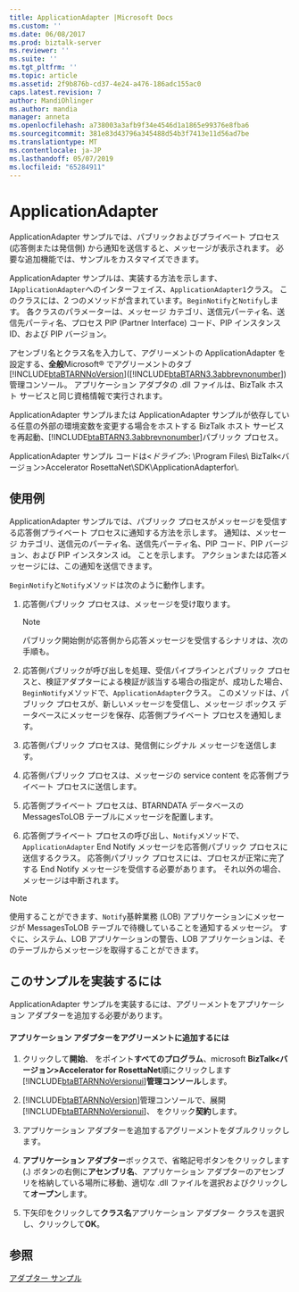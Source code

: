 ```yaml
---
title: ApplicationAdapter |Microsoft Docs
ms.custom: ''
ms.date: 06/08/2017
ms.prod: biztalk-server
ms.reviewer: ''
ms.suite: ''
ms.tgt_pltfrm: ''
ms.topic: article
ms.assetid: 2f9b876b-cd37-4e24-a476-186adc155ac0
caps.latest.revision: 7
author: MandiOhlinger
ms.author: mandia
manager: anneta
ms.openlocfilehash: a738003a3afb9f34e4546d1a1865e99376e8fba6
ms.sourcegitcommit: 381e83d43796a345488d54b3f7413e11d56ad7be
ms.translationtype: MT
ms.contentlocale: ja-JP
ms.lasthandoff: 05/07/2019
ms.locfileid: "65284911"
---
```

# <a name="applicationadapter"></a>ApplicationAdapter
ApplicationAdapter サンプルでは、パブリックおよびプライベート プロセス (応答側または発信側) から通知を送信すると、メッセージが表示されます。 必要な追加機能では、サンプルをカスタマイズできます。  
  
 ApplicationAdapter サンプルは、実装する方法を示します、`IApplicationAdapter`へのインターフェイス、`ApplicationAdapter1`クラス。 このクラスには、2 つのメソッドが含まれています。`BeginNotify`と`Notify`します。 各クラスのパラメーターは、メッセージ カテゴリ、送信元パーティ名、送信先パーティ名、プロセス PIP (Partner Interface) コード、PIP インスタンス ID、および PIP バージョン。  
  
 アセンブリ名とクラス名を入力して、アグリーメントの ApplicationAdapter を設定する、**全般**Microsoft® でアグリーメントのタブ[!INCLUDE[btaBTARNNoVersion](../../includes/btabtarnnoversion-md.md)]([!INCLUDE[btaBTARN3.3abbrevnonumber](../../includes/btabtarn3-3abbrevnonumber-md.md)]) 管理コンソール。 アプリケーション アダプタの .dll ファイルは、BizTalk ホスト サービスと同じ資格情報で実行されます。  
  
 ApplicationAdapter サンプルまたは ApplicationAdapter サンプルが依存している任意の外部の環境変数を変更する場合をホストする BizTalk ホスト サービスを再起動、[!INCLUDE[btaBTARN3.3abbrevnonumber](../../includes/btabtarn3-3abbrevnonumber-md.md)]パブリック プロセス。  
  
 ApplicationAdapter サンプル コードは\<*ドライブ*\>: \Program Files\ BizTalk\<バージョン\>Accelerator RosettaNet\SDK\ApplicationAdapterfor\\.  
  
## <a name="demonstrates"></a>使用例  
 ApplicationAdapter サンプルでは、パブリック プロセスがメッセージを受信する応答側プライベート プロセスに通知する方法を示します。 通知は、メッセージ カテゴリ、送信元のパーティ名、送信先パーティ名、PIP コード、PIP バージョン、および PIP インスタンス id。 ことを示します。 アクションまたは応答メッセージには、この通知を送信できます。  
  
 `BeginNotify`と`Notify`メソッドは次のように動作します。  
  
1.  応答側パブリック プロセスは、メッセージを受け取ります。  
  
    > [!NOTE]
    >  パブリック開始側が応答側から応答メッセージを受信するシナリオは、次の手順も。  
  
2.  応答側パブリックが呼び出しを処理、受信パイプラインとパブリック プロセスと、検証アダプターによる検証が該当する場合の指定が、成功した場合、`BeginNotify`メソッドで、`ApplicationAdapter`クラス。 このメソッドは、パブリック プロセスが、新しいメッセージを受信し、メッセージ ボックス データベースにメッセージを保存、応答側プライベート プロセスを通知します。  
  
3.  応答側パブリック プロセスは、発信側にシグナル メッセージを送信します。  
  
4.  応答側パブリック プロセスは、メッセージの service content を応答側プライベート プロセスに送信します。  
  
5.  応答側プライベート プロセスは、BTARNDATA データベースの MessagesToLOB テーブルにメッセージを配置します。  
  
6.  応答側プライベート プロセスの呼び出し、`Notify`メソッドで、 `ApplicationAdapter` End Notify メッセージを応答側パブリック プロセスに送信するクラス。 応答側パブリック プロセスには、プロセスが正常に完了する End Notify メッセージを受信する必要があります。 それ以外の場合、メッセージは中断されます。  
  
> [!NOTE]
>  使用することができます、`Notify`基幹業務 (LOB) アプリケーションにメッセージが MessagesToLOB テーブルで待機していることを通知するメッセージ。 すぐに、システム、LOB アプリケーションの警告、LOB アプリケーションは、そのテーブルからメッセージを取得することができます。  
  
## <a name="to-implement-this-sample"></a>このサンプルを実装するには  
 ApplicationAdapter サンプルを実装するには、アグリーメントをアプリケーション アダプターを追加する必要があります。  
  
#### <a name="to-add-the-application-adapter-to-an-agreement"></a>アプリケーション アダプターをアグリーメントに追加するには  
  
1. クリックして**開始**、 をポイント**すべてのプログラム**、microsoft **BizTalk\<バージョン\>Accelerator for RosettaNet**順にクリックします[!INCLUDE[btaBTARNNoVersionui](../../includes/btabtarnnoversionui-md.md)]**管理コンソール**します。  
  
2. [!INCLUDE[btaBTARNNoVersion](../../includes/btabtarnnoversion-md.md)]管理コンソールで、展開[!INCLUDE[btaBTARNNoVersionui](../../includes/btabtarnnoversionui-md.md)]、 をクリック**契約**します。  
  
3. アプリケーション アダプターを追加するアグリーメントをダブルクリックします。  
  
4. **アプリケーション アダプター**ボックスで、省略記号ボタンをクリックします (**.**) ボタンの右側に**アセンブリ名**、アプリケーション アダプターのアセンブリを格納している場所に移動、適切な .dll ファイルを選択およびクリックして**オープン**します。  
  
5. 下矢印をクリックして**クラス名**アプリケーション アダプター クラスを選択し、クリックして**OK**。  
  
## <a name="see-also"></a>参照  
 [アダプター サンプル](../../adapters-and-accelerators/accelerator-rosettanet/adapter-samples.md)